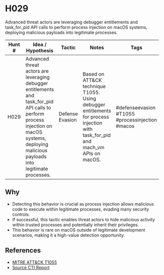 # H029

Advanced threat actors are leveraging debugger entitlements and task_for_pid API calls to perform process injection on macOS systems, deploying malicious payloads into legitimate processes.

| Hunt #       | Idea / Hypothesis                                                      | Tactic         | Notes                                                                              | Tags                           | Submitter           |
|--------------|-------------------------------------------------------------------------|----------------|------------------------------------------------------------------------------------|--------------------------------|---------------------|
| H029    | Advanced threat actors are leveraging debugger entitlements and task_for_pid API calls to perform process injection on macOS systems, deploying malicious payloads into legitimate processes. | Defense Evasion | Based on ATT&CK technique T1055. Using debugger entitlements for process injection with task_for_pid and mach_vm APIs on macOS. | #defenseevasion #T1055 #processinjection #macos | [Sydney Marrone](https://www.linkedin.com/in/sydneymarrone/) |

## Why
- Detecting this behavior is crucial as process injection allows malicious code to execute within legitimate processes, evading many security controls.
- If successful, this tactic enables threat actors to hide malicious activity within trusted processes and potentially inherit their privileges.
- This behavior is rare on macOS outside of legitimate development scenarios, making it a high-value detection opportunity.

## References
- [MITRE ATT&CK T1055](https://attack.mitre.org/techniques/T1055/)
- [Source CTI Report](https://www.huntress.com/blog/inside-bluenoroff-web3-intrusion-analysis)
